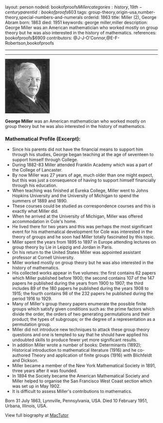 layout: person
nodeid: bookofproofs$Miller
categories: history,19th-century
parentid: bookofproofs$603
tags: group-theory,origin-usa,number-theory,special-numbers-and-numerals
orderid: 1863
title: Miller (2), George Abram
born: 1863
died: 1951
keywords: george miller,miller
description: George Miller was an American mathematician who worked mostly on group theory but he was also interested in the history of mathematics.
references: bookofproofs$6909
contributors: @J-J-O'Connor,@E-F-Robertson,bookofproofs

---



---

![Miller.jpg](https://github.com/bookofproofs/bookofproofs.github.io/blob/main/_sources/_assets/images/portraits/Miller.jpg?raw=true)

**George Miller** was an American mathematician who worked mostly on group theory but he was also interested in the history of mathematics.

### Mathematical Profile (Excerpt):
* Since his parents did not have the financial means to support him through his studies, George began teaching at the age of seventeen to support himself through College.
* During 1882-83 Miller attended Franklin Academy which was a part of the College of Lancaster.
* By now Miller was 27 years of age, much older than one might expect, but this was just a consequence of having to support himself financially through his education.
* When teaching was finished at Eureka College, Miller went to Johns Hopkins University and the University of Michigan to spend the summers of 1889 and 1890.
* These courses could be studied as correspondence courses and this is exactly what Miller did.
* When he arrived at the University of Michigan, Miller was offered accommodation in Cole's home.
* He lived there for two years and this was perhaps the most significant event for his mathematical development for Cole was interested in the theory of groups and he soon had Miller totally fascinated by this topic.
* Miller spent the years from 1895 to 1897 in Europe attending lectures on group theory by Lie in Leipzig and Jordan in Paris.
* On his return to the United States Miller was appointed assistant professor at Cornell University.
* Miller worked mostly on group theory but he was also interested in the history of mathematics.
* His collected works appear in five volumes: the first contains 62 papers which Miller published before 1900; the second contains 107 of the 147 papers he published during the years from 1900 to 1907; the third includes 89 of the 180 papers he published during the years 1908 to 1915; the fourth contains 98 of the 232 papers he published during the period 1916 to 1929.
* Many of Miller's group theory papers enumerate the possible finite groups which satisfy given conditions such as: the prime factors which divide the order, the orders of two generating permutations and their product; the types of subgroups; or the degree of a representation as a permutation group.
* Miller did not introduce new techniques to attack these group theory questions and one is tempted to say that he should have applied his undoubted skills to produce fewer yet more significant results.
* In addition Miller wrote a number of books: Determinants (1892); Historical introduction to mathematical literature (1916) and he co-authored Theory and application of finite groups (1916) with Blichfeldt and Dickson.
* Miller became a member of the New York Mathematical Society in 1891, three years after it was founded.
* In 1894 the Society became the American Mathematical Society and Miller helped to organise the San Francisco West Coast section which was set up in May 1902.
* It is difficult to assess Miller's contributions to mathematics.

Born 31 July 1863, Lynnville, Pennsylvania, USA. Died 10 February 1951, Urbana, Illinois, USA.

View full biography at [MacTutor](https://mathshistory.st-andrews.ac.uk/Biographies/Miller/)
